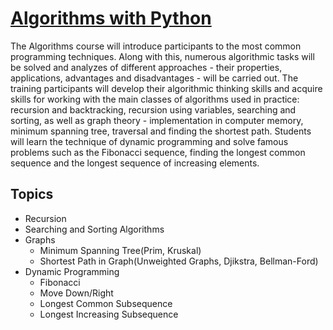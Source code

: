 # [Algorithms with Python](https://softuni.bg/trainings/4807/algorithms-with-python-november-2024)

The Algorithms course will introduce participants to the most common programming techniques. Along with this, numerous algorithmic tasks will be solved and analyzes of different approaches - their properties, applications, advantages and disadvantages - will be carried out. The training participants will develop their algorithmic thinking skills and acquire skills for working with the main classes of algorithms used in practice: recursion and backtracking, recursion using variables, searching and sorting, as well as graph theory - implementation in computer memory, minimum spanning tree, traversal and finding the shortest path. Students will learn the technique of dynamic programming and solve famous problems such as the Fibonacci sequence, finding the longest common sequence and the longest sequence of increasing elements.

## Topics

- Recursion
- Searching and Sorting Algorithms
- Graphs 
  - Minimum Spanning Tree(Prim, Kruskal)
  - Shortest Path in Graph(Unweighted Graphs, Djikstra, Bellman-Ford)
- Dynamic Programming
  - Fibonacci
  - Move Down/Right
  - Longest Common Subsequence
  - Longest Increasing Subsequence

